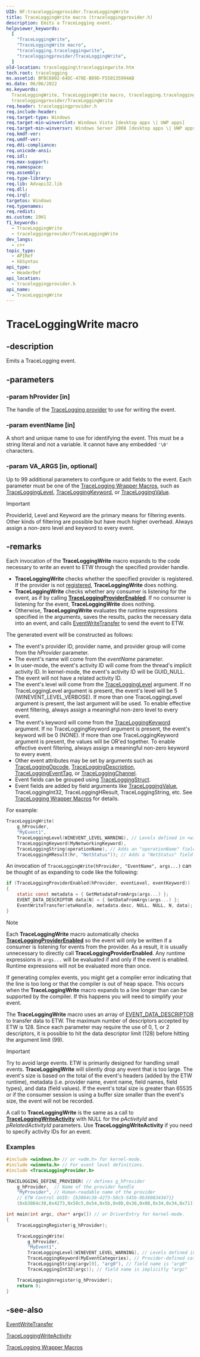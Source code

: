 ```yaml
---
UID: NF:traceloggingprovider.TraceLoggingWrite
title: TraceLoggingWrite macro (traceloggingprovider.h)
description: Emits a TraceLogging event.
helpviewer_keywords:
  [
    "TraceLoggingWrite",
    "TraceLoggingWrite macro",
    "tracelogging.traceloggingwrite",
    "traceloggingprovider/TraceLoggingWrite",
  ]
old-location: tracelogging\traceloggingwrite.htm
tech.root: tracelogging
ms.assetid: BFBC6802-64DC-478E-B09D-F550135994AB
ms.date: 06/06/2022
ms.keywords:
  TraceLoggingWrite, TraceLoggingWrite macro, tracelogging.traceloggingwrite,
  traceloggingprovider/TraceLoggingWrite
req.header: traceloggingprovider.h
req.include-header:
req.target-type: Windows
req.target-min-winverclnt: Windows Vista [desktop apps \| UWP apps]
req.target-min-winversvr: Windows Server 2008 [desktop apps \| UWP apps]
req.kmdf-ver:
req.umdf-ver:
req.ddi-compliance:
req.unicode-ansi:
req.idl:
req.max-support:
req.namespace:
req.assembly:
req.type-library:
req.lib: Advapi32.lib
req.dll:
req.irql:
targetos: Windows
req.typenames:
req.redist:
ms.custom: 19H1
f1_keywords:
  - TraceLoggingWrite
  - traceloggingprovider/TraceLoggingWrite
dev_langs:
  - c++
topic_type:
  - APIRef
  - kbSyntax
api_type:
  - HeaderDef
api_location:
  - traceloggingprovider.h
api_name:
  - TraceLoggingWrite
---
```


# TraceLoggingWrite macro

## -description

Emits a TraceLogging event.

## -parameters

### -param hProvider [in]

The handle of the
[TraceLogging provider](./nf-traceloggingprovider-tracelogging_define_provider.md)
to use for writing the event.

### -param eventName [in]

A short and unique name to use for identifying the event. This must be a string
literal and not a variable. It cannot have any embedded `'\0'` characters.

### -param __VA_ARGS__ [in, optional]

Up to 99 additional parameters to configure or add fields to the event. Each
parameter must be one of the
[TraceLogging Wrapper Macros](/windows/desktop/tracelogging/tracelogging-wrapper-macros),
such as [TraceLoggingLevel](./nf-traceloggingprovider-tracelogginglevel.md),
[TraceLoggingKeyword](./nf-traceloggingprovider-traceloggingkeyword.md), or
[TraceLoggingValue](./nf-traceloggingprovider-traceloggingvalue.md).

> [!IMPORTANT]
> ProviderId, Level and Keyword are the primary means for filtering
> events. Other kinds of filtering are possible but have much higher overhead.
> Always assign a non-zero level and keyword to every event.

## -remarks

Each invocation of the **TraceLoggingWrite** macro expands to the code necessary
to write an event to ETW through the specified provider handle.

- **TraceLoggingWrite** checks whether the specified provider is registered. If
  the provider is not
  [registered](./nf-traceloggingprovider-traceloggingregister.md),
  **TraceLoggingWrite** does nothing.
- **TraceLoggingWrite** checks whether any consumer is listening for the event,
  as if by calling
  [**TraceLoggingProviderEnabled**](./nf-traceloggingprovider-traceloggingproviderenabled.md).
  If no consumer is listening for the event, **TraceLoggingWrite** does nothing.
- Otherwise, **TraceLoggingWrite** evaluates the runtime expressions specified
  in the arguments, saves the results, packs the necessary data into an event,
  and calls [EventWriteTransfer](../evntprov/nf-evntprov-eventwritetransfer.md)
  to send the event to ETW.

The generated event will be constructed as follows:

- The event's provider ID, provider name, and provider group will come from the
  _hProvider_ parameter.
- The event's name will come from the _eventName_ parameter.
- In user-mode, the event's activity ID will come from the thread's implicit
  activity ID. In kernel-mode, the event's activity ID will be GUID_NULL.
- The event will not have a related activity ID.
- The event's level will come from the
  [TraceLoggingLevel](./nf-traceloggingprovider-tracelogginglevel.md) argument.
  If no TraceLoggingLevel argument is present, the event's level will be 5
  (WINEVENT_LEVEL_VERBOSE). If more than one TraceLoggingLevel argument is present,
  the last argument will be used. To enable effective event filtering, always
  assign a meaningful non-zero level to every event.
- The event's keyword will come from the
  [TraceLoggingKeyword](./nf-traceloggingprovider-traceloggingkeyword.md)
  argument. If no TraceLoggingKeyword argument is present, the event's keyword
  will be 0 (NONE). If more than one TraceLoggingKeyword argument is present,
  the values will be OR'ed together. To enable effective event filtering, always
  assign a meaningful non-zero keyword to every event.
- Other event attributes may be set by arguments such as
  [TraceLoggingOpcode](./nf-traceloggingprovider-traceloggingopcode.md),
  [TraceLoggingDescription](./nf-traceloggingprovider-traceloggingdescription.md),
  [TraceLoggingEventTag](./nf-traceloggingprovider-traceloggingeventtag.md), or
  [TraceLoggingChannel](./nf-traceloggingprovider-traceloggingchannel.md).
- Event fields can be grouped using
  [TraceLoggingStruct](./nf-traceloggingprovider-traceloggingstruct.md).
- Event fields are added by field arguments like
  [TraceLoggingValue](./nf-traceloggingprovider-traceloggingvalue.md),
  TraceLoggingInt32, TraceLoggingHResult, TraceLoggingString, etc. See
  [TraceLogging Wrapper Macros](/windows/desktop/tracelogging/tracelogging-wrapper-macros)
  for details.

For example:

```c
TraceLoggingWrite(
    g_hProvider,
    "MyEvent1",
    TraceLoggingLevel(WINEVENT_LEVEL_WARNING), // Levels defined in <winmeta.h>
    TraceLoggingKeyword(MyNetworkingKeyword),
    TraceLoggingString(operationName), // Adds an "operationName" field.
    TraceLoggingHResult(hr, "NetStatus")); // Adds a "NetStatus" field.
```

An invocation of `TraceLoggingWrite(hProvider, "EventName", args...)` can be
thought of as expanding to code like the following:

```c
if (TraceLoggingProviderEnabled(hProvider, eventLevel, eventKeyword))
{
    static const metadata = { GetMetadataFromArgs(args...) };
    EVENT_DATA_DESCRIPTOR data[N] = { GetDataFromArgs(args...) };
    EventWriteTransfer(etwHandle, metadata.desc, NULL, NULL, N, data);
}
```

> [!NOTE]
> Each **TraceLoggingWrite** macro automatically checks
> [**TraceLoggingProviderEnabled**](./nf-traceloggingprovider-traceloggingproviderenabled.md)
> so the event will only be written if a consumer is listening for events from
> the provider. As a result, it is usually unnecessary to directly call
> **TraceLoggingProviderEnabled**. Any runtime expressions in `args...` will be
> evaluated if and only if the event is enabled. Runtime expressions will not be
> evaluated more than once.

If generating complex events, you might get a compiler error indicating that the
line is too long or that the compiler is out of heap space. This occurs when the
**TraceLoggingWrite** macro expands to a line longer than can be supported by
the compiler. If this happens you will need to simplify your event.

The **TraceLoggingWrite** macro uses an array of
[EVENT_DATA_DESCRIPTOR](../evntprov/ns-evntprov-event_data_descriptor.md) to
transfer data to ETW. The maximum number of descriptors accepted by ETW is 128.
Since each parameter may require the use of 0, 1, or 2 descriptors, it is
possible to hit the data descriptor limit (128) before hitting the argument
limit (99).

> [!IMPORTANT]
> Try to avoid large events. ETW is primarily designed for handling
> small events. **TraceLoggingWrite** will silently drop any event that is too
> large. The event's size is based on the total of the event's headers (added by
> the ETW runtime), metadata (i.e. provider name, event name, field names, field
> types), and data (field values). If the event's total size is greater than
> 65535 or if the consumer session is using a buffer size smaller than the
> event's size, the event will not be recorded.

A call to **TraceLoggingWrite** is the same as a call to
[**TraceLoggingWriteActivity**](./nf-traceloggingprovider-traceloggingwriteactivity.md)
with NULL for the _pActivityId_ and _pRelatedActivityId_ parameters. Use
**TraceLoggingWriteActivity** if you need to specify activity IDs for an event.

### Examples

```c
#include <windows.h> // or <wdm.h> for kernel-mode.
#include <winmeta.h> // For event level definitions.
#include <TraceLoggingProvider.h>

TRACELOGGING_DEFINE_PROVIDER( // defines g_hProvider
    g_hProvider,  // Name of the provider handle
    "MyProvider", // Human-readable name of the provider
    // ETW Control GUID: {b3864c38-4273-58c5-545b-8b3608343471}
    (0xb3864c38,0x4273,0x58c5,0x54,0x5b,0x8b,0x36,0x08,0x34,0x34,0x71));

int main(int argc, char* argv[]) // or DriverEntry for kernel-mode.
{
    TraceLoggingRegister(g_hProvider);

    TraceLoggingWrite(
        g_hProvider,
        "MyEvent1",
        TraceLoggingLevel(WINEVENT_LEVEL_WARNING), // Levels defined in <winmeta.h>
        TraceLoggingKeyword(MyEventCategories), // Provider-defined categories
        TraceLoggingString(argv[0], "arg0"), // field name is "arg0"
        TraceLoggingInt32(argc)); // field name is implicitly "argc"

    TraceLoggingUnregister(g_hProvider);
    return 0;
}
```

## -see-also

[EventWriteTransfer](../evntprov/nf-evntprov-eventwritetransfer.md)

[TraceLoggingWriteActivity](./nf-traceloggingprovider-traceloggingwriteactivity.md)

[TraceLogging Wrapper Macros](/windows/win32/tracelogging/tracelogging-wrapper-macros)
